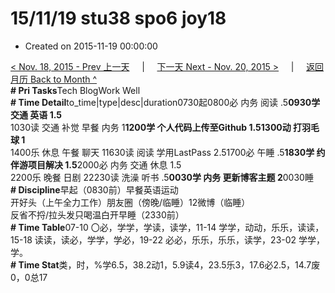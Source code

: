 # 15/11/19 stu38 spo6 joy18

* Created on 2015-11-19 00:00:00

[&lt; Nov. 18, 2015 - Prev 上一天](d18.md)     \|     [下一天 Next - Nov. 20, 2015 &gt;](d20.md)     \|     [返回月历 Back to Month ^](index.md)   
**\# Pri Tasks**Tech BlogWork Well  
**\# Time Detail**to\_time\|type\|desc\|duration0730起0800必 内务 阅读 .5**0930学 交通 英语 1.5**  
1030读 交通 补觉 早餐 内务 1**1200学 个人代码上传至Github 1.51300动 打羽毛球 1**  
1400乐 休息 午餐 聊天 11630读 阅读 学用LastPass 2.51700必 午睡 .5**1830学 约伴游项目解决 1.5**2000必 内务 交通 休息 1.5  
2200乐 晚餐 日剧 22230读 洗澡 听书 .5**0030学 内务 更新博客主题 2**0030睡  
**\# Discipline**早起（0830前）早餐英语运动  
开好头（上午全力工作）朋友圈（傍晚/临睡）12微博（临睡）  
反省不捋/拉头发只喝温白开早睡（2330前）  
**\# Time Table**07-10 〇必，学学，学读，读学，11-14 学学，动动，乐乐，读读，15-18 读读，读必，学学，学必，19-22 必必，乐乐，乐乐，读学，23-02 学学，学。  
**\# Time Stat**类，时，%学6.5，38.2动1，5.9读4，23.5乐3，17.6必2.5，14.7废0，0总17

